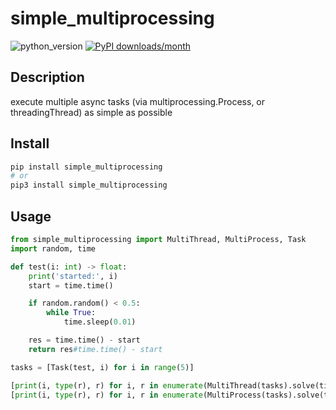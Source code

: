 # simple_multiprocessing

![python_version](https://img.shields.io/static/v1?label=Python&message=3.5%20|%203.6%20|%203.7&color=blue) [![PyPI downloads/month](https://img.shields.io/pypi/dm/simple_multiprocessing?logo=pypi&logoColor=white)](https://pypi.python.org/pypi/simple_multiprocessing)

## Description

execute multiple async tasks (via multiprocessing.Process, or threadingThread) as simple as possible

## Install

~~~~bash
pip install simple_multiprocessing
# or
pip3 install simple_multiprocessing
~~~~

## Usage

~~~~python
from simple_multiprocessing import MultiThread, MultiProcess, Task
import random, time

def test(i: int) -> float:
    print('started:', i)
    start = time.time()

    if random.random() < 0.5:
        while True:
            time.sleep(0.01)

    res = time.time() - start
    return res#time.time() - start

tasks = [Task(test, i) for i in range(5)]

[print(i, type(r), r) for i, r in enumerate(MultiThread(tasks).solve(timeout=1))]
[print(i, type(r), r) for i, r in enumerate(MultiProcess(tasks).solve(timeout=1))]
~~~~